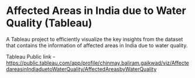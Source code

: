 # Affected Areas in India due to Water Quality (Tableau)
A Tableau project to efficiently visualize the key insights from the dataset that contains the information of affected areas in India due to water quality.

Tableau Public link - https://public.tableau.com/app/profile/chinmay.baliram.gaikwad/viz/AffectedareasinIndiaduetoWaterQuality/AffectedAreasbyWaterQuality
